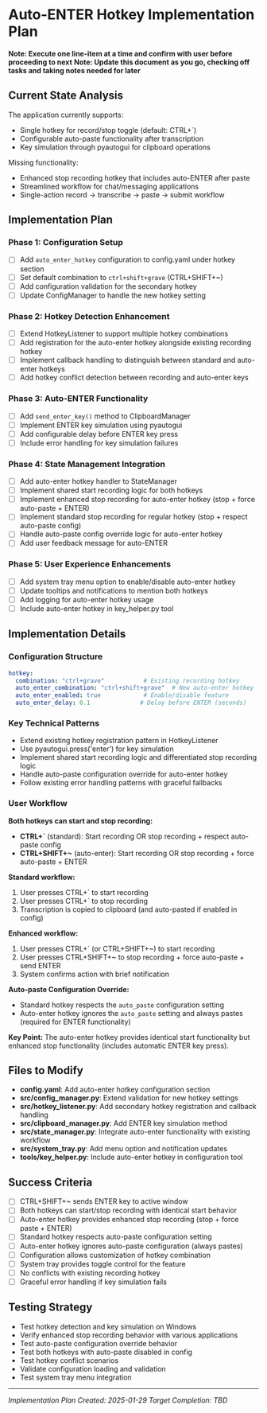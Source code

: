# Auto-ENTER Hotkey Implementation Plan

**Note: Execute one line-item at a time and confirm with user before proceeding to next**
**Note: Update this document as you go, checking off tasks and taking notes needed for later**

## Current State Analysis

The application currently supports:
- Single hotkey for record/stop toggle (default: CTRL+`)
- Configurable auto-paste functionality after transcription
- Key simulation through pyautogui for clipboard operations

Missing functionality:
- Enhanced stop recording hotkey that includes auto-ENTER after paste
- Streamlined workflow for chat/messaging applications
- Single-action record → transcribe → paste → submit workflow

## Implementation Plan

### Phase 1: Configuration Setup
- [ ] Add `auto_enter_hotkey` configuration to config.yaml under hotkey section
- [ ] Set default combination to `ctrl+shift+grave` (CTRL+SHIFT+~)
- [ ] Add configuration validation for the secondary hotkey
- [ ] Update ConfigManager to handle the new hotkey setting

### Phase 2: Hotkey Detection Enhancement
- [ ] Extend HotkeyListener to support multiple hotkey combinations
- [ ] Add registration for the auto-enter hotkey alongside existing recording hotkey
- [ ] Implement callback handling to distinguish between standard and auto-enter hotkeys
- [ ] Add hotkey conflict detection between recording and auto-enter keys

### Phase 3: Auto-ENTER Functionality
- [ ] Add `send_enter_key()` method to ClipboardManager
- [ ] Implement ENTER key simulation using pyautogui
- [ ] Add configurable delay before ENTER key press
- [ ] Include error handling for key simulation failures

### Phase 4: State Management Integration
- [ ] Add auto-enter hotkey handler to StateManager
- [ ] Implement shared start recording logic for both hotkeys
- [ ] Implement enhanced stop recording for auto-enter hotkey (stop + force auto-paste + ENTER)
- [ ] Implement standard stop recording for regular hotkey (stop + respect auto-paste config)
- [ ] Handle auto-paste config override logic for auto-enter hotkey
- [ ] Add user feedback message for auto-ENTER

### Phase 5: User Experience Enhancements
- [ ] Add system tray menu option to enable/disable auto-enter hotkey
- [ ] Update tooltips and notifications to mention both hotkeys
- [ ] Add logging for auto-enter hotkey usage
- [ ] Include auto-enter hotkey in key_helper.py tool

## Implementation Details

### Configuration Structure
```yaml
hotkey:
  combination: "ctrl+grave"           # Existing recording hotkey
  auto_enter_combination: "ctrl+shift+grave"  # New auto-enter hotkey
  auto_enter_enabled: true            # Enable/disable feature
  auto_enter_delay: 0.1              # Delay before ENTER (seconds)
```

### Key Technical Patterns
- Extend existing hotkey registration pattern in HotkeyListener
- Use pyautogui.press('enter') for key simulation
- Implement shared start recording logic and differentiated stop recording logic
- Handle auto-paste configuration override for auto-enter hotkey
- Follow existing error handling patterns with graceful fallbacks

### User Workflow

**Both hotkeys can start and stop recording:**
- **CTRL+`** (standard): Start recording OR stop recording + respect auto-paste config
- **CTRL+SHIFT+~** (auto-enter): Start recording OR stop recording + force auto-paste + ENTER

**Standard workflow:**
1. User presses CTRL+` to start recording
2. User presses CTRL+` to stop recording
3. Transcription is copied to clipboard (and auto-pasted if enabled in config)

**Enhanced workflow:**
1. User presses CTRL+` (or CTRL+SHIFT+~) to start recording
2. User presses CTRL+SHIFT+~ to stop recording + force auto-paste + send ENTER
3. System confirms action with brief notification

**Auto-paste Configuration Override:**
- Standard hotkey respects the `auto_paste` configuration setting
- Auto-enter hotkey ignores the `auto_paste` setting and always pastes (required for ENTER functionality)

**Key Point:** The auto-enter hotkey provides identical start functionality but enhanced stop functionality (includes automatic ENTER key press).

## Files to Modify

- **config.yaml**: Add auto-enter hotkey configuration section
- **src/config_manager.py**: Extend validation for new hotkey settings
- **src/hotkey_listener.py**: Add secondary hotkey registration and callback handling
- **src/clipboard_manager.py**: Add ENTER key simulation method
- **src/state_manager.py**: Integrate auto-enter functionality with existing workflow
- **src/system_tray.py**: Add menu option and notification updates
- **tools/key_helper.py**: Include auto-enter hotkey in configuration tool

## Success Criteria

- [ ] CTRL+SHIFT+~ sends ENTER key to active window
- [ ] Both hotkeys can start/stop recording with identical start behavior
- [ ] Auto-enter hotkey provides enhanced stop recording (stop + force paste + ENTER)
- [ ] Standard hotkey respects auto-paste configuration setting
- [ ] Auto-enter hotkey ignores auto-paste configuration (always pastes)
- [ ] Configuration allows customization of hotkey combination
- [ ] System tray provides toggle control for the feature
- [ ] No conflicts with existing recording hotkey
- [ ] Graceful error handling if key simulation fails

## Testing Strategy

- Test hotkey detection and key simulation on Windows
- Verify enhanced stop recording behavior with various applications
- Test auto-paste configuration override behavior
- Test both hotkeys with auto-paste disabled in config
- Test hotkey conflict scenarios
- Validate configuration loading and validation
- Test system tray menu integration

---

*Implementation Plan Created: 2025-01-29*
*Target Completion: TBD*